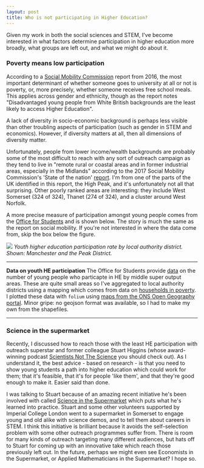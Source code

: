 ```yaml
---
layout: post
title: Who is not participating in Higher Education?
---
```


Given my work in both the social sciences and STEM, I've become interested in what factors determine participation in higher education more broadly, what groups are left out, and what we might do about it.


### Poverty means low participation
According to a [Social Mobility Commission](https://cdn.lkmco.org/wp-content/uploads/2016/12/Ethnicity-gender-and-social-mobility-Shaw-et-al.-2016.pdf) report from 2016, the most important determinant of whether someone goes to university at all or not is poverty, or, more precisely, whether someone receives free school meals. This applies across gender and ethnicity, though as the report notes "Disadvantaged young people from White British backgrounds are the least likely to access Higher Education". 

A lack of diversity in socio-economic background is perhaps less visible than other troubling aspects of participation (such as gender in STEM and economics). However, if diversity matters at all, then all dimensions of diversity matter. 

Unfortunately, people from lower income/wealth backgrounds are probably some of the most difficult to reach with any sort of outreach campaign as they tend to live in "remote rural or coastal areas and in former industrial areas, especially in the Midlands" according to the 2017 Social Mobility Commission's 'State of the nation' [report](https://www.gov.uk/government/publications/state-of-the-nation-2017). I'm from one of the parts of the UK identified in this report, the High Peak, and it's unfortunately not all that surprising. Other poorly ranked areas are interesting: they include West Somerset (324 of 324), Thanet (274 of 324), and a cluster around West Norfolk.

A more precise measure of participation amongst young people comes from the [Office for Students](https://www.officeforstudents.org.uk/) and is shown below. The story is much the same as the report on social mobility. If you're not interested in where the data come from, skip the box below the figure.  


![]({{site.baseurl}}/images/map.png)
*Youth higher education participation rate by local authority district. Shown: Manchester and the Peak District.*

---
**Data on youth HE participation**
The Office for Students provide [data](https://www.officeforstudents.org.uk/data-and-analysis/polar-participation-of-local-areas/polar4-data/) on the number of young people who particapte in HE by middle super output areas. These are quite small areas so I've aggregated to local authority districts using a mapping which comes from data on [households in poverty](https://www.ons.gov.uk/file?uri=/employmentandlabourmarket/peopleinwork/earningsandworkinghours/datasets/householdsinpovertyestimatesformiddlelayersuperoutputareasinenglandandwales201112/current/householdsinpoverty201112.xls). I plotted these data with ```folium``` using [maps from the ONS Open Geography portal](http://geoportal.statistics.gov.uk/datasets/local-authority-districts-december-2016-ultra-generalised-clipped-boundaries-in-the-uk-wgs84). Minor gripe: no geojson format was available, so I had to make my own from the shapefiles.

---

### Science in the supermarket
Recently, I discussed how to reach those with the least HE participation with outreach superstar and former colleague Stuart Higgins (whose award-winning podcast [Scientists Not The Science](http://www.scinotsci.com/) you should check out). As I understand it, the best advice - based on research - is that you need to show young students a path into higher education which could work for them; that it's feasible, that it's for people 'like them', and that they're good enough to make it. Easier said than done.

I was talking to Stuart because of an amazing recent initiative he's been involved with called [Science in the Supermarket](http://www.superscience.org.uk/) which puts what he's learned into practice. Stuart and some other volunteers supported by Imperial College London went to a supermarket in Somerset to engage young and old alike with science demos, and to tell them about careers in STEM. I think this  initiative is brilliant because it avoids the self-selection problem with some other outreach programmes suffer from. There is room for many kinds of outreach targeting many different audiences, but hats off to Stuart for coming up with an innovative take which reach those previously left out. In the future, perhaps we might even see Economists in the Supermarket, or Applied Mathematicians in the Supermarket? I hope so.

